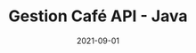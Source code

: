 ---
layout: default
title: Gestion Café API - Java
modal-id: 5
date: 2021-09-01
img: cafe-api.png
alt: Cafe-API
project-date: Hiver 2022
client: Qualité et Métrique du Logiciel
category: Développement Logiciel - Back-end
description: Ce projet de session réalisé en équipe de six (6) consistait à développer un back-end API destiné à gérer un Café. Le défi consistait à respecter les normes de qualité imposées afin d'avoir un code propre respectant les meilleurs pratiques du domaine. C'est également au cours de ce projet que j'ai été initié au principe du Code Review, ainsi à chaque nouvelle itération, un assistant évaluait la fonctionnalité de notre API de même que la qualité de notre architecture.
github_url: https://github.com/kevinjobin1/Cafe-API
---
